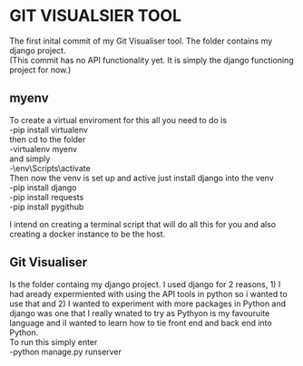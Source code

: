 # GIT VISUALSIER TOOL
The first inital commit of my Git Visualiser tool.
The folder contains my django project.  
(This commit has no API functionality yet. It is simply the django functioning project for now.)

## myenv
To create a virtual enviroment for this all you need to do is   
-pip install virtualenv  
then cd to the folder  
-virtualenv myenv  
and simply   
-\env\Scripts\activate  
Then now the venv is set up and active just install django into the venv  
-pip install django  
-pip install requests  
-pip install pygithub  
  
I intend on creating a terminal script that will do all this for you and also creating a docker instance to be the host.  

## Git Visualiser
Is the folder containg my django project. I used django for 2 reasons, 1) I had aready expermiented with using the API tools in python so i wanted to use that and 2) I wanted to experiment with more packages in Python and django was one that I really wnated to try as Pythyon is my favouruite language and iI wanted to learn how to tie front end and back end into Python.  
To run this simply enter   
-python manage.py runserver 
